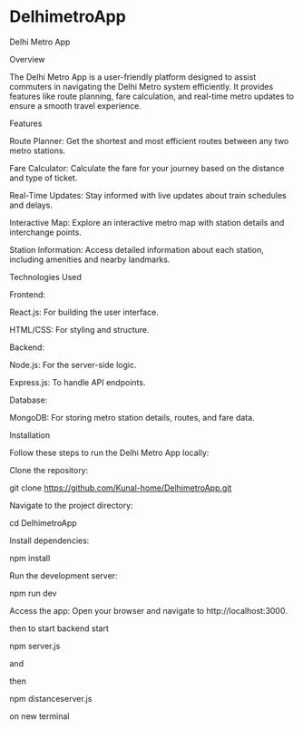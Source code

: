 # DelhimetroApp
Delhi Metro App

Overview

The Delhi Metro App is a user-friendly platform designed to assist commuters in navigating the Delhi Metro system efficiently. It provides features like route planning, fare calculation, and real-time metro updates to ensure a smooth travel experience.

Features

Route Planner: Get the shortest and most efficient routes between any two metro stations.

Fare Calculator: Calculate the fare for your journey based on the distance and type of ticket.

Real-Time Updates: Stay informed with live updates about train schedules and delays.

Interactive Map: Explore an interactive metro map with station details and interchange points.

Station Information: Access detailed information about each station, including amenities and nearby landmarks.

Technologies Used

Frontend:

React.js: For building the user interface.

HTML/CSS: For styling and structure.

Backend:

Node.js: For the server-side logic.

Express.js: To handle API endpoints.

Database:

MongoDB: For storing metro station details, routes, and fare data.

Installation

Follow these steps to run the Delhi Metro App locally:

Clone the repository:

git clone https://github.com/Kunal-home/DelhimetroApp.git

Navigate to the project directory:

cd DelhimetroApp

Install dependencies:

npm install

Run the development server:

npm run dev

Access the app:
Open your browser and navigate to http://localhost:3000.


then to start backend start 

npm server.js

and


then 

npm distanceserver.js

on new terminal

